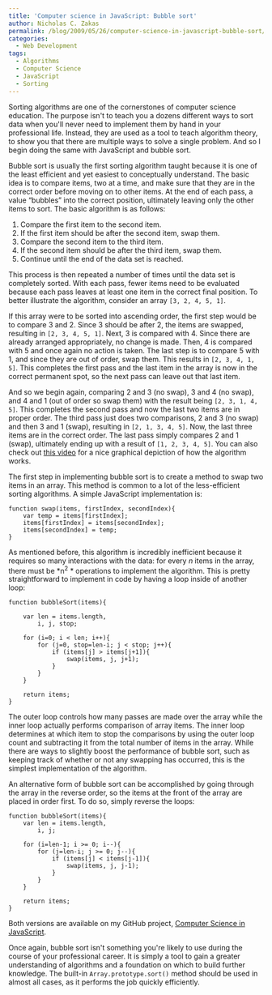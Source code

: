 ```yaml
---
title: 'Computer science in JavaScript: Bubble sort'
author: Nicholas C. Zakas
permalink: /blog/2009/05/26/computer-science-in-javascript-bubble-sort/
categories:
  - Web Development
tags:
  - Algorithms
  - Computer Science
  - JavaScript
  - Sorting
---
```

Sorting algorithms are one of the cornerstones of computer science education. The purpose isn't to teach you a dozens different ways to sort data when you'll never need to implement them by hand in your professional life. Instead, they are used as a tool to teach algorithm theory, to show you that there are multiple ways to solve a single problem. And so I begin doing the same with JavaScript and bubble sort.

Bubble sort is usually the first sorting algorithm taught because it is one of the least efficient and yet easiest to conceptually understand. The basic idea is to compare items, two at a time, and make sure that they are in the correct order before moving on to other items. At the end of each pass, a value &#8220;bubbles&#8221; into the correct position, ultimately leaving only the other items to sort. The basic algorithm is as follows:

  1. Compare the first item to the second item.
  2. If the first item should be after the second item, swap them.
  3. Compare the second item to the third item.
  4. If the second item should be after the third item, swap them.
  5. Continue until the end of the data set is reached.

This process is then repeated a number of times until the data set is completely sorted. With each pass, fewer items need to be evaluated because each pass leaves at least one item in the correct final position. To better illustrate the algorithm, consider an array `[3, 2, 4, 5, 1]`.

If this array were to be sorted into ascending order, the first step would be to compare 3 and 2. Since 3 should be after 2, the items are swapped, resulting in `[2, 3, 4, 5, 1]`. Next, 3 is compared with 4. Since there are already arranged appropriately, no change is made. Then, 4 is compared with 5 and once again no action is taken. The last step is to compare 5 with 1, and since they are out of order, swap them. This results in `[2, 3, 4, 1, 5]`. This completes the first pass and the last item in the array is now in the correct permanent spot, so the next pass can leave out that last item.

And so we begin again, comparing 2 and 3 (no swap), 3 and 4 (no swap), and 4 and 1 (out of order so swap them) with the result being `[2, 3, 1, 4, 5]`. This completes the second pass and now the last two items are in proper order. The third pass just does two comparisons, 2 and 3 (no swap) and then 3 and 1 (swap), resulting in `[2, 1, 3, 4, 5]`. Now, the last three items are in the correct order. The last pass simply compares 2 and 1 (swap), ultimately ending up with a result of `[1, 2, 3, 4, 5]`. You can also check out [this video][1] for a nice graphical depiction of how the algorithm works.

The first step in implementing bubble sort is to create a method to swap two items in an array. This method is common to a lot of the less-efficient sorting algorithms. A simple JavaScript implementation is:

    function swap(items, firstIndex, secondIndex){
        var temp = items[firstIndex];
        items[firstIndex] = items[secondIndex];
        items[secondIndex] = temp;
    }

As mentioned before, this algorithm is incredibly inefficient because it requires so many interactions with the data: for every *n* items in the array, there must be *n<sup>2</sup> * operations to implement the algorithm. This is pretty straightforward to implement in code by having a loop inside of another loop:

    function bubbleSort(items){
    
        var len = items.length,
            i, j, stop;
    
        for (i=0; i < len; i++){
            for (j=0, stop=len-i; j < stop; j++){
                if (items[j] > items[j+1]){
                    swap(items, j, j+1);
                }
            }
        }
    
        return items;
    }

The outer loop controls how many passes are made over the array while the inner loop actually performs comparison of array items. The inner loop determines at which item to stop the comparisons by using the outer loop count and subtracting it from the total number of items in the array. While there are ways to slightly boost the performance of bubble sort, such as keeping track of whether or not any swapping has occurred, this is the simplest implementation of the algorithm.

An alternative form of bubble sort can be accomplished by going through the array in the reverse order, so the items at the front of the array are placed in order first. To do so, simply reverse the loops:

    function bubbleSort(items){
        var len = items.length,
            i, j;
    
        for (i=len-1; i >= 0; i--){
            for (j=len-i; j >= 0; j--){
                if (items[j] < items[j-1]){
                    swap(items, j, j-1);
                }
            }
        }
    
        return items;
    }

Both versions are available on my GitHub project, [Computer Science in JavaScript][2].

Once again, bubble sort isn't something you're likely to use during the course of your professional career. It is simply a tool to gain a greater understanding of algorithms and a foundation on which to build further knowledge. The built-in `Array.prototype.sort()` method should be used in almost all cases, as it performs the job quickly efficiently.

 [1]: http://www.youtube.com/watch?v=ddWtW1ceHDQ&NR=1
 [2]: http://github.com/nzakas/computer-science-in-javascript/
